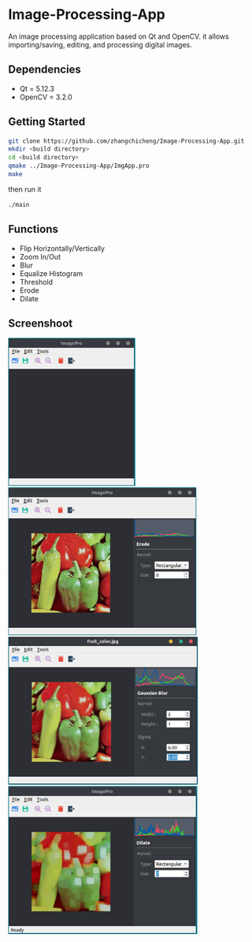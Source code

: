 # Image-Processing-App
An image processing application based on Qt and OpenCV. it allows importing/saving, editing, and processing digital images.

## Dependencies
* Qt = 5.12.3
* OpenCV = 3.2.0

## Getting Started
```bash
git clone https://github.com/zhangchicheng/Image-Processing-App.git
mkdir <build directory>
cd <build directory>
qmake ../Image-Processing-App/ImgApp.pro
make
```
then run it
```bash
./main
```
## Functions
* Flip Horizontally/Vertically
* Zoom In/Out
* Blur
* Equalize Histogram
* Threshold
* Erode
* Dilate

## Screenshoot
<img src=https://github.com/zhangchicheng/Image-Processing-App/blob/master/screenshot/mainwindow.png height=300> <img src=https://github.com/zhangchicheng/Image-Processing-App/blob/master/screenshot/erode.png height=300>
<img src=https://github.com/zhangchicheng/Image-Processing-App/blob/master/screenshot/blur.png height=300> <img src=https://github.com/zhangchicheng/Image-Processing-App/blob/master/screenshot/dilate.png height=300>


